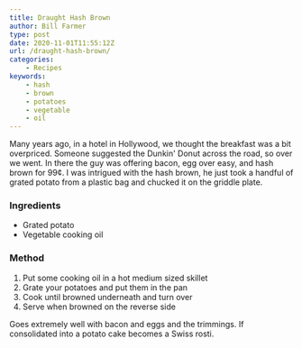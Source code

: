 ```yaml
---
title: Draught Hash Brown
author: Bill Farmer
type: post
date: 2020-11-01T11:55:12Z
url: /draught-hash-brown/
categories:
    - Recipes
keywords:
    - hash
    - brown
    - potatoes
    - vegetable
    - oil
---
```


Many years ago, in a hotel in Hollywood, we thought the breakfast was
a bit overpriced. Someone suggested the Dunkin' Donut across the road,
so over we went. In there the guy was offering bacon, egg over easy,
and hash brown for 99¢. I was intrigued with the hash brown, he just
took a handful of grated potato from a plastic bag and chucked it on
the griddle plate.

### Ingredients

 * Grated potato
 * Vegetable cooking oil

### Method

 1. Put some cooking oil in a hot medium sized skillet
 2. Grate your potatoes and put them in the pan
 3. Cook until browned underneath and turn over
 4. Serve when browned on the reverse side

Goes extremely well with bacon and eggs and the trimmings. If
consolidated into a potato cake becomes a Swiss rosti.
